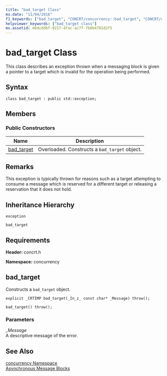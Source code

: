 ```yaml
---
title: "bad_target Class"
ms.date: "11/04/2016"
f1_keywords: ["bad_target", "CONCRT/concurrency::bad_target", "CONCRT/concurrency::bad_target::bad_target"]
helpviewer_keywords: ["bad_target class"]
ms.assetid: e6dcddbf-9217-4fac-ac7f-7b8b4781d2f5
---
```

# bad_target Class

This class describes an exception thrown when a messaging block is given a pointer to a target which is invalid for the operation being performed.

## Syntax

```
class bad_target : public std::exception;
```

## Members

### Public Constructors

|Name|Description|
|----------|-----------------|
|[bad_target](#ctor)|Overloaded. Constructs a `bad_target` object.|

## Remarks

This exception is typically thrown for reasons such as a target attempting to consume a message which is reserved for a different target or releasing a reservation that it does not hold.

## Inheritance Hierarchy

`exception`

`bad_target`

## Requirements

**Header:** concrt.h

**Namespace:** concurrency

##  <a name="ctor"></a> bad_target

Constructs a `bad_target` object.

```
explicit _CRTIMP bad_target(_In_z_ const char* _Message) throw();

bad_target() throw();
```

### Parameters

*_Message*<br/>
A descriptive message of the error.

## See Also

[concurrency Namespace](concurrency-namespace.md)<br/>
[Asynchronous Message Blocks](../../../parallel/concrt/asynchronous-message-blocks.md)

